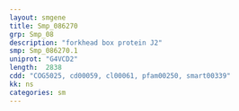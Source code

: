 ```yaml
---
layout: smgene
title: Smp_086270
grp: Smp_08
description: "forkhead box protein J2"
smp: Smp_086270.1
uniprot: "G4VCD2"
length:  2838
cdd: "COG5025, cd00059, cl00061, pfam00250, smart00339"
kk: ns
categories: sm
---
```

